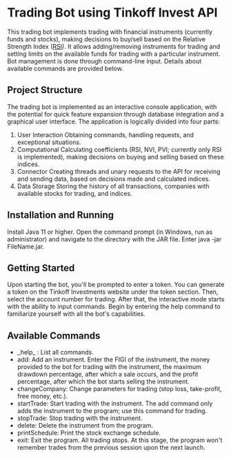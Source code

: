 # Trading Bot using Tinkoff Invest API

This trading bot implements trading with financial instruments (currently funds and stocks), making decisions to buy/sell based on the Relative Strength Index (<a href="https://en.wikipedia.org/wiki/Relative_strength_index">RSI</a>). It allows adding/removing instruments for trading and setting limits on the available funds for trading with a particular instrument. Bot management is done through command-line input. Details about available commands are provided below.
## Project Structure

The trading bot is implemented as an interactive console application, with the potential for quick feature expansion through database integration and a graphical user interface. The application is logically divided into four parts:

1. User Interaction
        Obtaining commands, handling requests, and exceptional situations.
2. Computational
        Calculating coefficients (RSI, NVI, PVI; currently only RSI is implemented), making decisions on buying and selling based on these indices.
3. Connector
        Creating threads and unary requests to the API for receiving and sending data, based on decisions made and calculated indices.
4. Data Storage
        Storing the history of all transactions, companies with available stocks for trading, and indices.

## Installation and Running

Install Java 11 or higher.
Open the command prompt (in Windows, run as administrator) and navigate to the directory with the JAR file.
Enter java -jar FileName.jar.

## Getting Started

Upon starting the bot, you'll be prompted to enter a token. You can generate a token on the Tinkoff Investments website under the token section. Then, select the account number for trading. After that, the interactive mode starts with the ability to input commands. Begin by entering the help command to familiarize yourself with all the bot's capabilities.
## Available Commands
<ul>
<li> _help_ : List all commands.
<li>add: Add an instrument. Enter the FIGI of the instrument, the money provided to the bot for trading with the instrument, the maximum drawdown percentage, after which a sale occurs, and the profit percentage, after which the bot starts selling the instrument.
<li>changeCompany: Change parameters for trading (stop loss, take-profit, free money, etc.).
<li>startTrade: Start trading with the instrument. The add command only adds the instrument to the program; use this command for trading.
<li>stopTrade: Stop trading with the instrument.
<li>delete: Delete the instrument from the program.
<li>printSchedule: Print the stock exchange schedule.
<li>exit: Exit the program. All trading stops. At this stage, the program won't remember trades from the previous session upon the next launch.
